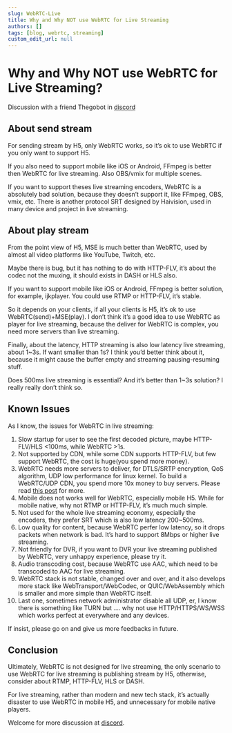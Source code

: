 ```yaml
---
slug: WebRTC-Live
title: Why and Why NOT use WebRTC for Live Streaming
authors: []
tags: [blog, webrtc, streaming]
custom_edit_url: null
---
```


# Why and Why NOT use WebRTC for Live Streaming?

Discussion with a friend Thegobot in [discord](https://discord.gg/yZ4BnPmHAd)

## About send stream

For sending stream by H5, only WebRTC works, so it’s ok to use WebRTC if you only want to support H5.

If you also need to support mobile like iOS or Android, FFmpeg is better then WebRTC for live streaming. Also OBS/vmix for multiple scenes.

If you want to support theses live streaming encoders, WebRTC is a absolutely bad solution, because they doesn’t support it, like FFmpeg, OBS, vmix, etc. There is another protocol SRT designed by Haivision, used in many device and project in live streaming.

## About play stream

From the point view of H5, MSE is much better than WebRTC, used by almost all video platforms like YouTube, Twitch, etc.

Maybe there is bug, but it has nothing to do with HTTP-FLV, it’s about the codec not the muxing, it should exists in DASH or HLS also.

If you want to support mobile like iOS or Android, FFmpeg is better solution, for example, ijkplayer. You could use RTMP or HTTP-FLV, it’s stable.

So it depends on your clients, if all your clients is H5, it’s ok to use WebRTC(send)+MSE(play). I don’t think it’s a good idea to use WebRTC as player for live streaming, because the deliver for WebRTC is complex, you need more servers than live streaming.

Finally, about the latency, HTTP streaming is also low latency live streaming, about 1~3s. If want smaller than 1s? I think you’d better think about it, because it might cause the buffer empty and streaming pausing-resuming stuff.

Does 500ms live streaming is essential? And it’s better than 1~3s solution? I really really don’t think so.

## Known Issues

As I know, the issues for WebRTC in live streaming:

1. Slow startup for user to see the first decoded picture, maybe HTTP-FLV/HLS <100ms, while WebRTC >1s.
1. Not supported by CDN, while some CDN supports HTTP-FLV, but few support WebRTC, the cost is huge(you spend more money).
1. WebRTC needs more servers to deliver, for DTLS/SRTP encryption, QoS algorithm, UDP low performance for linux kernel. To build a WebRTC/UDP CDN, you spend more 10x money to buy servers. Please read [this post](https://github.com/ossrs/srs/blob/develop/trunk/doc/PERFORMANCE.md#performance) for more.
1. Mobile does not works well for WebRTC, especially mobile H5. While for mobile native, why not RTMP or HTTP-FLV, it’s much much simple.
1. Not used for the whole live streaming economy, especially the encoders, they prefer SRT which is also low latency 200~500ms.
1. Low quality for content, because WebRTC perfer low latency, so it drops packets when network is bad. It’s hard to support 8Mbps or higher live streaming.
1. Not friendly for DVR, if you want to DVR your live streaming published by WebRTC, very unhappy experience, please try it.
1. Audio transcoding cost, because WebRTC use AAC, which need to be transcoded to AAC for live streaming.
1. WebRTC stack is not stable, changed over and over, and it also develops more stack like WebTransport/WebCodec, or QUIC/WebAssembly which is smaller and more simple than WebRTC itself.
1. Last one, sometimes network administrator disable all UDP, er, I know there is something like TURN but …. why not use HTTP/HTTPS/WS/WSS which works perfect at everywhere and any devices.

If insist, please go on and give us more feedbacks in future.

## Conclusion

Ultimately, WebRTC is not designed for live streaming, the only scenario to use WebRTC for live streaming is publishing stream by H5, otherwise, consider about RTMP, HTTP-FLV, HLS or DASH.

For live streaming, rather than modern and new tech stack, it’s actually disaster to use WebRTC in mobile H5, and unnecessary for mobile native players.

Welcome for more discussion at [discord](https://discord.gg/yZ4BnPmHAd).

